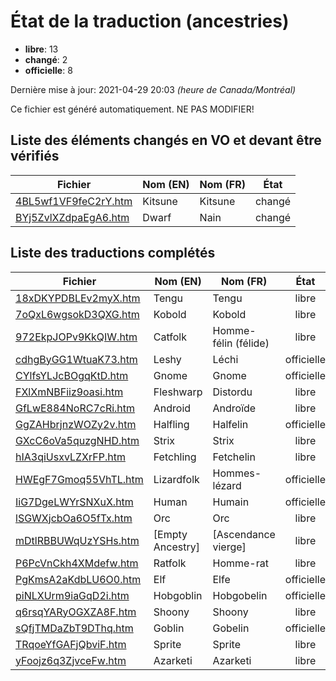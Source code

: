 # État de la traduction (ancestries)

 * **libre**: 13
 * **changé**: 2
 * **officielle**: 8


Dernière mise à jour: 2021-04-29 20:03 *(heure de Canada/Montréal)*

Ce fichier est généré automatiquement. NE PAS MODIFIER!
## Liste des éléments changés en VO et devant être vérifiés

| Fichier   | Nom (EN)    | Nom (FR)    | État |
|-----------|-------------|-------------|:----:|
|[4BL5wf1VF9feC2rY.htm](ancestries/4BL5wf1VF9feC2rY.htm)|Kitsune|Kitsune|changé|
|[BYj5ZvlXZdpaEgA6.htm](ancestries/BYj5ZvlXZdpaEgA6.htm)|Dwarf|Nain|changé|

## Liste des traductions complétés

| Fichier   | Nom (EN)    | Nom (FR)    | État |
|-----------|-------------|-------------|:----:|
|[18xDKYPDBLEv2myX.htm](ancestries/18xDKYPDBLEv2myX.htm)|Tengu|Tengu|libre|
|[7oQxL6wgsokD3QXG.htm](ancestries/7oQxL6wgsokD3QXG.htm)|Kobold|Kobold|libre|
|[972EkpJOPv9KkQIW.htm](ancestries/972EkpJOPv9KkQIW.htm)|Catfolk|Homme-félin (félide)|libre|
|[cdhgByGG1WtuaK73.htm](ancestries/cdhgByGG1WtuaK73.htm)|Leshy|Léchi|officielle|
|[CYlfsYLJcBOgqKtD.htm](ancestries/CYlfsYLJcBOgqKtD.htm)|Gnome|Gnome|officielle|
|[FXlXmNBFiiz9oasi.htm](ancestries/FXlXmNBFiiz9oasi.htm)|Fleshwarp|Distordu|libre|
|[GfLwE884NoRC7cRi.htm](ancestries/GfLwE884NoRC7cRi.htm)|Android|Androïde|libre|
|[GgZAHbrjnzWOZy2v.htm](ancestries/GgZAHbrjnzWOZy2v.htm)|Halfling|Halfelin|officielle|
|[GXcC6oVa5quzgNHD.htm](ancestries/GXcC6oVa5quzgNHD.htm)|Strix|Strix|libre|
|[hIA3qiUsxvLZXrFP.htm](ancestries/hIA3qiUsxvLZXrFP.htm)|Fetchling|Fetchelin|libre|
|[HWEgF7Gmoq55VhTL.htm](ancestries/HWEgF7Gmoq55VhTL.htm)|Lizardfolk|Hommes-lézard|officielle|
|[IiG7DgeLWYrSNXuX.htm](ancestries/IiG7DgeLWYrSNXuX.htm)|Human|Humain|officielle|
|[lSGWXjcbOa6O5fTx.htm](ancestries/lSGWXjcbOa6O5fTx.htm)|Orc|Orc|libre|
|[mDtlRBBUWqUzYSHs.htm](ancestries/mDtlRBBUWqUzYSHs.htm)|[Empty Ancestry]|[Ascendance vierge]|libre|
|[P6PcVnCkh4XMdefw.htm](ancestries/P6PcVnCkh4XMdefw.htm)|Ratfolk|Homme-rat|libre|
|[PgKmsA2aKdbLU6O0.htm](ancestries/PgKmsA2aKdbLU6O0.htm)|Elf|Elfe|officielle|
|[piNLXUrm9iaGqD2i.htm](ancestries/piNLXUrm9iaGqD2i.htm)|Hobgoblin|Hobgobelin|officielle|
|[q6rsqYARyOGXZA8F.htm](ancestries/q6rsqYARyOGXZA8F.htm)|Shoony|Shoony|libre|
|[sQfjTMDaZbT9DThq.htm](ancestries/sQfjTMDaZbT9DThq.htm)|Goblin|Gobelin|officielle|
|[TRqoeYfGAFjQbviF.htm](ancestries/TRqoeYfGAFjQbviF.htm)|Sprite|Sprite|libre|
|[yFoojz6q3ZjvceFw.htm](ancestries/yFoojz6q3ZjvceFw.htm)|Azarketi|Azarketi|libre|
